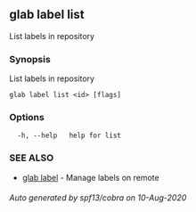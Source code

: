 ## glab label list

List labels in repository

### Synopsis

List labels in repository

```
glab label list <id> [flags]
```

### Options

```
  -h, --help   help for list
```

### SEE ALSO

* [glab label](/glab_label/)	 - Manage labels on remote

###### Auto generated by spf13/cobra on 10-Aug-2020
